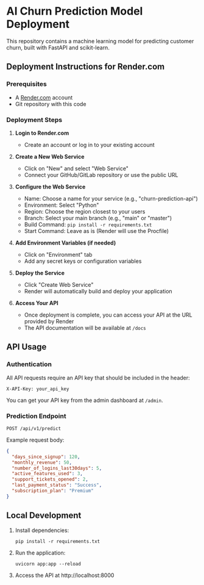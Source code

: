 # AI Churn Prediction Model Deployment

This repository contains a machine learning model for predicting customer churn, built with FastAPI and scikit-learn.

## Deployment Instructions for Render.com

### Prerequisites

- A [Render.com](https://render.com) account
- Git repository with this code

### Deployment Steps

1. **Login to Render.com**
   - Create an account or log in to your existing account

2. **Create a New Web Service**
   - Click on "New" and select "Web Service"
   - Connect your GitHub/GitLab repository or use the public URL

3. **Configure the Web Service**
   - Name: Choose a name for your service (e.g., "churn-prediction-api")
   - Environment: Select "Python"
   - Region: Choose the region closest to your users
   - Branch: Select your main branch (e.g., "main" or "master")
   - Build Command: `pip install -r requirements.txt`
   - Start Command: Leave as is (Render will use the Procfile)

4. **Add Environment Variables (if needed)**
   - Click on "Environment" tab
   - Add any secret keys or configuration variables

5. **Deploy the Service**
   - Click "Create Web Service"
   - Render will automatically build and deploy your application

6. **Access Your API**
   - Once deployment is complete, you can access your API at the URL provided by Render
   - The API documentation will be available at `/docs`

## API Usage

### Authentication

All API requests require an API key that should be included in the header:

```
X-API-Key: your_api_key
```

You can get your API key from the admin dashboard at `/admin`.

### Prediction Endpoint

```
POST /api/v1/predict
```

Example request body:

```json
{
  "days_since_signup": 120,
  "monthly_revenue": 50,
  "number_of_logins_last30days": 5,
  "active_features_used": 3,
  "support_tickets_opened": 2,
  "last_payment_status": "Success",
  "subscription_plan": "Premium"
}
```

## Local Development

1. Install dependencies:
   ```
   pip install -r requirements.txt
   ```

2. Run the application:
   ```
   uvicorn app:app --reload
   ```

3. Access the API at http://localhost:8000